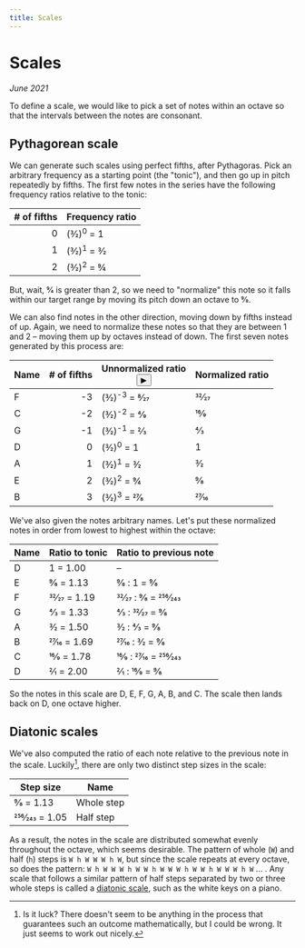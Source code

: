 ```yaml
---
title: Scales
---
```

# Scales

*June 2021*

To define a scale, we would like to pick a set of notes within an octave so that the intervals between the notes are consonant.

## Pythagorean scale

<script src="Scales.js"></script>

We can generate such scales using perfect fifths, after Pythagoras. Pick an arbitrary frequency as a starting point (the "tonic"), and then go up in pitch repeatedly by fifths. The first few notes in the series have the following frequency ratios relative to the tonic:

| \# of fifths | Frequency ratio |
| -: | ---------- |
|  0 | (3&frasl;2)<sup>0</sup> = 1
|  1 | (3&frasl;2)<sup>1</sup> = 3&frasl;2
|  2 | (3&frasl;2)<sup>2</sup> = 9&frasl;4

But, wait, 9&frasl;4 is greater than 2, so we need to "normalize" this note so it falls within our target range by moving its pitch down an octave to 9&frasl;8.

We can also find notes in the other direction, moving down by fifths instead of up. Again, we need to normalize these notes so that they are between 1 and 2 &ndash; moving them up by octaves instead of down. The first seven notes generated by this process are:

| Name | \# of fifths | Unnormalized ratio<br /><button title="Play notes" onclick="playScale()">&#9654;</button> | Normalized ratio |
| - | -: | ---------- | ---------- |
| F | -3 | (3&frasl;2)<sup>-3</sup> = 8&frasl;27 | 32&frasl;27 |
| C | -2 | (3&frasl;2)<sup>-2</sup> = 4&frasl;9  | 16&frasl;9  |
| G | -1 | (3&frasl;2)<sup>-1</sup> = 2&frasl;3  | 4&frasl;3   |
| D |  0 | (3&frasl;2)<sup>0</sup> = 1           | 1           |
| A |  1 | (3&frasl;2)<sup>1</sup> = 3&frasl;2   | 3&frasl;2   |
| E |  2 | (3&frasl;2)<sup>2</sup> = 9&frasl;4   | 9&frasl;8   |
| B |  3 | (3&frasl;2)<sup>3</sup> = 27&frasl;8  | 27&frasl;16 |

We've also given the notes arbitrary names. Let's put these normalized notes in order from lowest to highest within the octave:

| Name | Ratio to tonic | Ratio to previous note |
| - | ----------- | - |
| D | 1 = 1.00 | &ndash; |
| E | 9&frasl;8 = 1.13 | 9&frasl;8 : 1 = 9&frasl;8 |
| F | 32&frasl;27 = 1.19 | 32&frasl;27 : 9&frasl;8 = 256&frasl;243 |
| G | 4&frasl;3 = 1.33 | 4&frasl;3 : 32&frasl;27 = 9&frasl;8 |
| A | 3&frasl;2 = 1.50 | 3&frasl;2 : 4&frasl;3 = 9&frasl;8 |
| B | 27&frasl;16 = 1.69 | 27&frasl;16 : 3&frasl;2 = 9&frasl;8 |
| C | 16&frasl;9 = 1.78 | 16&frasl;9 : 27&frasl;16 = 256&frasl;243 |
| D | 2&frasl;1 = 2.00 | 2&frasl;1 : 16&frasl;9 = 9&frasl;8 |

So the notes in this scale are D, E, F, G, A, B, and C. The scale then lands back on D, one octave higher.

## Diatonic scales

We've also computed the ratio of each note relative to the previous note in the scale. Luckily[^1], there are only two distinct step sizes in the scale:

| Step size | Name |
| - | - |
| 9&frasl;8 = 1.13 | Whole step |
| 256&frasl;243 = 1.05 | Half step |

As a result, the notes in the scale are distributed somewhat evenly throughout the octave, which seems desirable. The pattern of whole (`W`) and half (`h`) steps is `W h W W W h W`, but since the scale repeats at every octave, so does the pattern: `W h W W W h W W h W W W h W W h W W W h W` ... . Any scale that follows a similar pattern of half steps separated by two or three whole steps is called a [diatonic scale](https://www.phys.uconn.edu/~gibson/Notes/Section3_4/Sec3_4.htm), such as the white keys on a piano.

[^1]: Is it luck? There doesn't seem to be anything in the process that guarantees such an outcome mathematically, but I could be wrong. It just seems to work out nicely.
